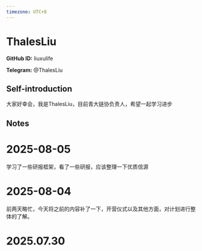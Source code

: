 ```yaml
---
timezone: UTC+8
---
```


# ThalesLiu

**GitHub ID:** liuxulife

**Telegram:** @ThalesLiu

## Self-introduction

大家好幸会，我是ThalesLiu，目前青大链协负责人，希望一起学习进步

## Notes

<!-- Content_START -->
# 2025-08-05

学习了一些研报框架，看了一些研报，应该整理一下优质信源

# 2025-08-04

前两天略忙，今天将之前的内容补了一下，开营仪式以及其他方面，对计划进行整体的了解。


# 2025.07.30


<!-- Content_END -->

